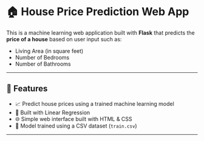 # 🏠 House Price Prediction Web App

This is a machine learning web application built with **Flask** that predicts the **price of a house** based on user input such as:
- Living Area (in square feet)
- Number of Bedrooms
- Number of Bathrooms

---

## 🚀 Features

- 📈 Predict house prices using a trained machine learning model
- 🧠 Built with Linear Regression
- 🌐 Simple web interface built with HTML & CSS
- 💾 Model trained using a CSV dataset (`train.csv`)

---


